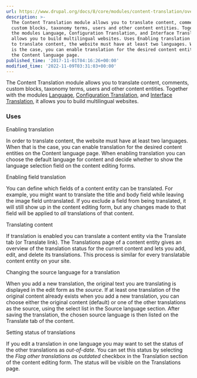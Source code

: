 ```yaml
---
url: https://www.drupal.org/docs/8/core/modules/content-translation/overview
description: >-
  The Content Translation module allows you to translate content, comments,
  custom blocks, taxonomy terms, users and other content entities. Together with
  the modules Language, Configuration Translation, and Interface Translation, it
  allows you to build multilingual websites. Uses Enabling translation In order
  to translate content, the website must have at least two languages. When that
  is the case, you can enable translation for the desired content entities on
  the Content language page.
published_time: '2017-11-01T04:16:26+00:00'
modified_time: '2022-11-09T03:31:03+00:00'
---
```

The Content Translation module allows you to translate content, comments, custom blocks, taxonomy terms, users and other content entities. Together with the modules [Language](https://www.drupal.org/es/docs/user%5Fguide/es/language-add.html), [Configuration Translation](https://www.drupal.org/docs/8/core/modules/config-translation), and [Interface Translation](https://www.drupal.org/docs/multilingual-guide/translating-site-interfaces), it allows you to build multilingual websites.

### Uses

Enabling translation

In order to translate content, the website must have at least two languages. When that is the case, you can enable translation for the desired content entities on the Content language page. When enabling translation you can choose the default language for content and decide whether to show the language selection field on the content editing forms.

Enabling field translation

You can define which fields of a content entity can be translated. For example, you might want to translate the title and body field while leaving the image field untranslated. If you exclude a field from being translated, it will still show up in the content editing form, but any changes made to that field will be applied to _all_ translations of that content.

Translating content

If translation is enabled you can translate a content entity via the Translate tab (or Translate link). The Translations page of a content entity gives an overview of the translation status for the current content and lets you add, edit, and delete its translations. This process is similar for every translatable content entity on your site.

Changing the source language for a translation

When you add a new translation, the original text you are translating is displayed in the edit form as the _source_. If at least one translation of the original content already exists when you add a new translation, you can choose either the original content (default) or one of the other translations as the source, using the select list in the Source language section. After saving the translation, the chosen source language is then listed on the Translate tab of the content.

Setting status of translations

If you edit a translation in one language you may want to set the status of the other translations as _out-of-date_. You can set this status by selecting the _Flag other translations as outdated_ checkbox in the Translation section of the content editing form. The status will be visible on the Translations page.